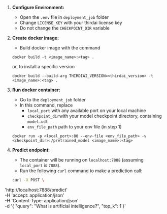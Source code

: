 1. **Configure Environment:**
   - Open the `.env` file in `deployment_job` folder 
   - Change `LICENSE_KEY` with your thirdai license key
   - Do not change the `CHECKPOINT_DIR` variable

2. **Create docker image:**
   - Build docker image with the command
   ```
   docker build -t <image_name>:<tag> .
   ```
   or, to install a specific version
   ```
   docker build --build-arg THIRDIAI_VERSION=<thirdai_version> -t <image_name>:<tag> .
   ```

3. **Run docker container:**  
   - Go to the `deployment_job` folder 
   - In this command, replace 
      -  `local_port` with any available port on your local machine
      -  `checkpoint_dir`with your model checkpoint directory, containing `model.udt`
      -  `env_file_path` path to your env file (in step 1)
   ```
   docker run -p <local_port>:80 --env-file <env_file_path> -v <checkpoint_dir>:/pretrained_model <image_name>:<tag>
   ```

4. **Predict endpoint:**
   - The container will be running on `localhost:7888` (assuming `local_port` is `7888`).
   - Run the following `curl` command to make a prediction call:
   ```bash
   curl -X POST \
  'http://localhost:7888/predict' \
  -H 'accept: application/json' \
  -H 'Content-Type: application/json' \
  -d '{
    "query": "What is artificial intelligence?",
    "top_k": 1
  }'